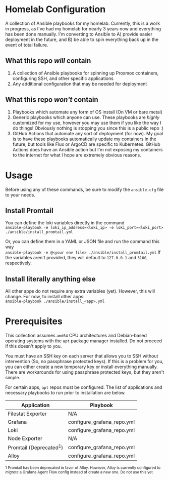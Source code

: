 # Homelab Configuration

A collection of Ansible playbooks for my homelab. Currently, this is a work in progress, as I've had my homelab for nearly 3 years now and everything has been done manually. I'm converting to Ansible to A) provide easier deployment in the future, and B) be able to spin everything back up in the event of total failure.

## What this repo _will_ contain

1. A collection of Ansible playbooks for spinning up Proxmox containers, configuring SSH, and other specific applications
2. Any additional configuration that may be needed for deployment

## What this repo _won't_ contain

1. Playbooks which automate any form of OS install (On VM or bare metal)
2. Generic playbooks which anyone can use. These playbooks are _highly_ customized for my use, however you may use them if you like the way I do things! Obviously nothing is stopping you since this is a public repo :)
3. GitHub Actions that automate any sort of deployment (for now). My goal is to have these playbooks automatically update my containers in the future, but tools like Flux or ArgoCD are specific to Kubernetes. GitHub Actions does have an Ansible action but I'm not exposing my containers to the internet for what I hope are extremely obvious reasons.

# Usage

Before using any of these commands, be sure to modify the `ansible.cfg` file to your needs.

## Install Promtail

You can define the loki variables directly in the command</br>
`ansible-playbook -e loki_ip_address=<loki_ip> -e loki_port=<loki_port> ./ansible/install_promtail.yml`

Or, you can define them in a YAML or JSON file and run the command this way</br>
`ansible-playbook -e @<your env file> ./ansible/install_promtail.yml`
If the variables aren't provided, they will default to `127.0.0.1` and `3100`, respectively.

## Install literally anything else
All other apps do not require any extra variables (yet). However, this will change. For now, to install other apps:</br>
`ansible-playbook ./ansible/install_<app>.yml`

# Prerequisites
This collection assumes `amd64` CPU architectures and Debian-based operating systems with the `apt` package manager installed. Do not proceed if this doesn't apply to you.

You must have an SSH key on each server that allows you to SSH without intervention (So, no passphrase protected keys). If this is a problem for you, you can either create a new temporary key or install everything manually. There are workarounds for using passphrase protected keys, but they aren't simple.

For certain apps, `apt` repos must be configured. The list of applications and necessary playbooks to run prior to installation are below.

| Application                       | Playbook                   |
|-----------------------------------|----------------------------|
| Filestat Exporter                 | N/A                        |
| Grafana                           | configure_grafana_repo.yml |
| Loki                              | configure_grafana_repo.yml |
| Node Exporter                     | N/A                        |
| Promtail (Deprecated<sup>1</sup>) | configure_grafana_repo.yml |
| Alloy                             | configure_grafana_repo.yml |

<sup>1 Promtail has been deprecated in favor of Alloy. However, Alloy is currently configured to *migrate* a Grafana Agent Flow config instead of create a new one. Do not use this yet</sup>
